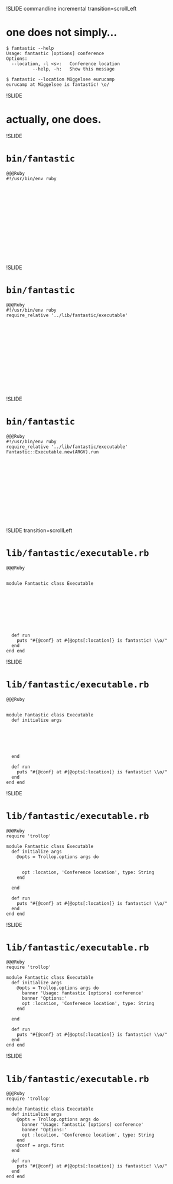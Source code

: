 !SLIDE commandline incremental transition=scrollLeft
# one does not simply…
    $ fantastic --help
    Usage: fantastic [options] conference
    Options:
      --location, -l <s>:   Conference location
              --help, -h:   Show this message

    $ fantastic --location Müggelsee eurucamp
    eurucamp at Müggelsee is fantastic! \o/

!SLIDE
# actually, one does.

!SLIDE
# `bin/fantastic`
    @@@Ruby
    #!/usr/bin/env ruby














     

!SLIDE
# `bin/fantastic`
    @@@Ruby
    #!/usr/bin/env ruby
    require_relative '../lib/fantastic/executable'













     

!SLIDE
# `bin/fantastic`
    @@@Ruby
    #!/usr/bin/env ruby
    require_relative '../lib/fantastic/executable'
    Fantastic::Executable.new(ARGV).run












     

!SLIDE transition=scrollLeft
# `lib/fantastic/executable.rb`
    @@@Ruby


    module Fantastic class Executable









      def run
        puts "#{@conf} at #{@opts[:location]} is fantastic! \\o/"
      end
    end end

!SLIDE
# `lib/fantastic/executable.rb`
    @@@Ruby


    module Fantastic class Executable
      def initialize args






      end

      def run
        puts "#{@conf} at #{@opts[:location]} is fantastic! \\o/"
      end
    end end

!SLIDE
# `lib/fantastic/executable.rb`
    @@@Ruby
    require 'trollop'

    module Fantastic class Executable
      def initialize args
        @opts = Trollop.options args do


          opt :location, 'Conference location', type: String
        end

      end

      def run
        puts "#{@conf} at #{@opts[:location]} is fantastic! \\o/"
      end
    end end

!SLIDE
# `lib/fantastic/executable.rb`
    @@@Ruby
    require 'trollop'

    module Fantastic class Executable
      def initialize args
        @opts = Trollop.options args do
          banner 'Usage: fantastic [options] conference'
          banner 'Options:'
          opt :location, 'Conference location', type: String
        end

      end

      def run
        puts "#{@conf} at #{@opts[:location]} is fantastic! \\o/"
      end
    end end

!SLIDE
# `lib/fantastic/executable.rb`
    @@@Ruby
    require 'trollop'

    module Fantastic class Executable
      def initialize args
        @opts = Trollop.options args do
          banner 'Usage: fantastic [options] conference'
          banner 'Options:'
          opt :location, 'Conference location', type: String
        end
        @conf = args.first
      end

      def run
        puts "#{@conf} at #{@opts[:location]} is fantastic! \\o/"
      end
    end end
